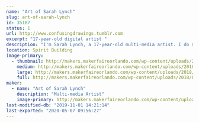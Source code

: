 ```yaml
---
name: "Art of Sarah Lynch"
slug: art-of-sarah-lynch
id: 35187
status: 1
url: http://www.confusingdrawings.tumblr.com
excerpt: "17-year-old digital artist "
description: "I'm Sarah Lynch, a 17-year-old multi-media artist. I do mostly fandom-related art, but I also do some original work. I'll be drawing and showing my art, and some future projects of mine!"
location: Spirit Building
image-primary:
  - thumbnail: http://makers.makerfaireorlando.com/wp-content/uploads/2018/07/me2018-150x150.png
    medium: http://makers.makerfaireorlando.com/wp-content/uploads/2018/07/me2018-300x300.png
    large: http://makers.makerfaireorlando.com/wp-content/uploads/2018/07/me2018-1024x1024.png
    full: http://makers.makerfaireorlando.com/wp-content/uploads/2018/07/me2018.png
maker:
  - name: "Art of Sarah Lynch"
    description: "Multi-media Artist"
    image-primary: http://makers.makerfaireorlando.com/wp-content/uploads/2018/07/me2o18-1024x1024.png
last-modified-db: "2019-11-01 14:21:14"
last-exported: "2020-05-07 09:56:27"
---
```

